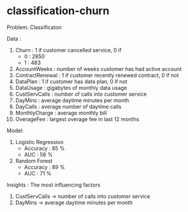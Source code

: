 # classification-churn

Problem: Classificaton

Data : 
1.  Churn : 1 if customer cancelled service, 0 if 
    - 0 : 2850
    - 1 : 483
2.  AccountWeeks : number of weeks customer has had active account
3.  ContractRenewal : 1 if customer recently renewed contract, 0 if not
4.  DataPlan : 1 if customer has data plan, 0 if not
5.  DataUsage : gigabytes of monthly data usage
6.  CustServCalls : number of calls into customer service
7.  DayMins : average daytime minutes per month
8.  DayCalls : average number of daytime calls
9.  MonthlyCharge : average monthly bill 
10. OverageFee : largest overage fee in last 12 months

Model: 
1. Logistic Regression
    - Accuracy : 85 %
    - AUC : 56 %
2. Random Forest
    - Accuracy : 89 %
    - AUC : 71 %

Insights : The most influencing factors
1. CustServCalls -> number of calls into customer service
2. DayMins  -> average daytime minutes per month
